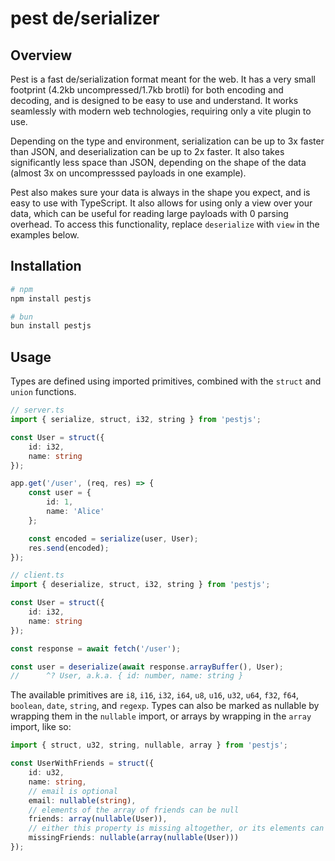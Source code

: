 # pest de/serializer

## Overview

Pest is a fast de/serialization format meant for the web. It has a very small footprint (4.2kb uncompressed/1.7kb brotli) for both encoding and decoding, and is designed to be easy to use and understand. It works seamlessly with modern web technologies, requiring only a vite plugin to use.

Depending on the type and environment, serialization can be up to 3x faster than JSON, and deserialization can be up to 2x faster. It also takes significantly less space than JSON, depending on the shape of the data (almost 3x on uncompresssed payloads in one example).

Pest also makes sure your data is always in the shape you expect, and is easy to use with TypeScript. It also allows for using only a view over your data, which can be useful for reading large payloads with 0 parsing overhead. To access this functionality, replace `deserialize` with `view` in the examples below.

## Installation

```bash
# npm
npm install pestjs
```
```bash
# bun
bun install pestjs
```

## Usage

Types are defined using imported primitives, combined with the `struct` and `union` functions.

```typescript
// server.ts
import { serialize, struct, i32, string } from 'pestjs';

const User = struct({
    id: i32,
    name: string
});

app.get('/user', (req, res) => {
    const user = {
        id: 1,
        name: 'Alice'
    };

    const encoded = serialize(user, User);
    res.send(encoded);
});
```

```typescript
// client.ts
import { deserialize, struct, i32, string } from 'pestjs';

const User = struct({
    id: i32,
    name: string
});

const response = await fetch('/user');

const user = deserialize(await response.arrayBuffer(), User);
//      ^? User, a.k.a. { id: number, name: string }
```

The available primitives are `i8`, `i16`, `i32`, `i64`, `u8`, `u16`, `u32`, `u64`, `f32`, `f64`, `boolean`, `date`, `string`, and `regexp`. Types can also be marked as nullable by wrapping them in the `nullable` import, or arrays by wrapping in the `array` import, like so:

```typescript
import { struct, u32, string, nullable, array } from 'pestjs';

const UserWithFriends = struct({
    id: u32,
    name: string,
    // email is optional
    email: nullable(string),
    // elements of the array of friends can be null
    friends: array(nullable(User)),
    // either this property is missing altogether, or its elements can be null
    missingFriends: nullable(array(nullable(User)))
});
```
